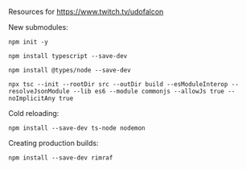 Resources for https://www.twitch.tv/udofalcon

New submodules:

`npm init -y`

`npm install typescript --save-dev`

`npm install @types/node --save-dev`

`npx tsc --init --rootDir src --outDir build --esModuleInterop --resolveJsonModule --lib es6 --module commonjs --allowJs true --noImplicitAny true`

Cold reloading:

`npm install --save-dev ts-node nodemon`

Creating production builds:

`npm install --save-dev rimraf`

<!-- Setting up DB

`sudo apt-get install sqlite3`
`sqlite3 udobot.db` -->
